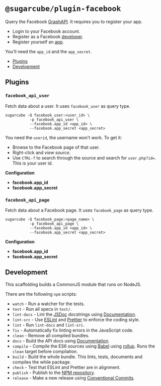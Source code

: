 # `@sugarcube/plugin-facebook`

Query the Facebook
[GraphAPI](https://developers.facebook.com/docs/graph-api). It requires you to
register your app.

- Login to your Facebook account.
- Register as a Facebook [developer](https://developer.facebook.com).
- Register yourself an [app](https://developers.facebook.com/apps/).

You'll need the `app_id` and the `app_secret`.

- [Plugins](#plugins)
- [Development](#development)

## Plugins

### `facebook_api_user`

Fetch data about a user. It uses `facebook_user` as query type.

    sugarcube -Q facebook_user:<user_id> \
               -p facebook_api_user \
               --facebook.app_id <app_id> \
               --facebook.app_secret <app_secret>

You need the `userid`, the username won't work. To get it:

- Browse to the Facebook page of that user.
- Right-click and *view source*.
- Use `CTRL-f` to search through the source and search for
  `user.php?id=`. This is your user id.

**Configuration**

- **facebook.app_id**
- **facebook.app_secret**

### `facebook_api_page`

Fetch data about a Facebook page. It uses `facebook_page` as query type.

    sugarcube -Q facebook_page:<page_name> \
               -p facebook_api_page \
               --facebook.app_id <app_id> \
               --facebook.app_secret <app_secret>

**Configuration**

- **facebook.app_id**
- **facebook.app_secret**

## Development

This scaffolding builds a CommonJS module that runs on NodeJS.

There are the following `npm` scripts:

-   `watch` - Run a watcher for the tests.
-   `test` - Run all specs in `test/`.
-   `lint-docs` - Lint the [JSDoc](http://usejsdoc.org) docstrings using
    [Documentation](https://github.com/documentationjs/documentation).
-   `lint-src` - Use [ESLint](https://eslint.org/) and
    [Prettier](https://github.com/prettier/prettier) to enforce the coding
    style.
-   `lint` - Run `lint-docs` and `lint-src`.
-   `fix` - Automatically fix linting errors in the JavaScript code.
-   `clean` - Remove all compiled bundles.
-   `docs` - Build the API docs using
    [Documentation](https://github.com/documentationjs/documentation).
-   `compile` - Compile the ES6 sources using [Babel](https://babeljs.io/) using
    [rollup](https://rollupjs.org/). Runs the `clean` target before compilation.
-   `build` - Build the whole bundle. This lints, tests, documents and compiles
    the while package.
-   `check` - Test that ESLint and Prettier are in alignment.
-   `publish` - Publish to the [NPM repository](https://www.npmjs.com/).
-   `release` - Make a new release using [Conventional
    Commits](https://conventionalcommits.org/).
